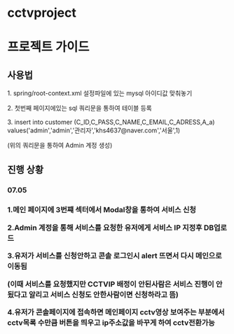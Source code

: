 # cctvproject
<h1>프로젝트 가이드</h1>
<h2>사용법</h2>
<p>1. spring/root-context.xml 설정파일에 있는 mysql 아이디값 맞춰놓기<p>
<p>2. 첫번째 페이지에있는 sql 쿼리문을 통하여 테이블 등록</p>
<p>3. insert into customer (C_ID,C_PASS,C_NAME,C_EMAIL,C_ADRESS,A_a) values('admin','admin','관리자','khs4637@naver.com','서울',1)</p>
<p> (위의 쿼리문을 통하여 Admin 계정 생성) </p>
<h2>진행 상황</h2>
<h3>07.05<h3>
 <p>1.메인 페이지에 3번쨰 섹터에서 Modal창을 통하여 서비스 신청</p>
<p>2.Admin 계정을 통해 서비스를 요청한 유저에게 서비스 IP 지정후 DB업로드</p>
<p>3.유저가 서비스를 신청안하고 콘솔 로그인시 alert 뜨면서 다시 메인으로 이동됨</p>
<p>(이때 서비스를 요청했지만 CCTVIP 배정이 안된사람은 서비스 진행이 안됬다고 알리고 서비스 신청도 안한사람이면 신청하라고 뜸)</p>
 <p>4.유저가 콘솔페이지에 접속하면 메인페이지 cctv영상 보여주는 부분에서 cctv목록 수만큼 버튼을 띄우고 ip주소값을 바꾸게 하여 cctv전환가능</p>
  
  
